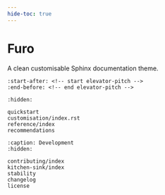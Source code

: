 ```yaml
---
hide-toc: true
---
```


# Furo

A clean customisable Sphinx documentation theme.

```{include} ../README.md
:start-after: <!-- start elevator-pitch -->
:end-before: <!-- end elevator-pitch -->
```

```{toctree}
:hidden:

quickstart
customisation/index.rst
reference/index
recommendations
```

```{toctree}
:caption: Development
:hidden:

contributing/index
kitchen-sink/index
stability
changelog
license
```
